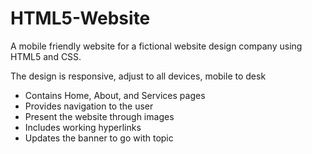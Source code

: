 # HTML5-Website
A mobile friendly website for a fictional website design company using HTML5 and CSS.

The design is responsive, adjust to all devices, mobile to desk
- Contains Home, About, and Services pages
- Provides navigation to the user
- Present the website through images
- Includes working hyperlinks
- Updates the banner to go with topic
